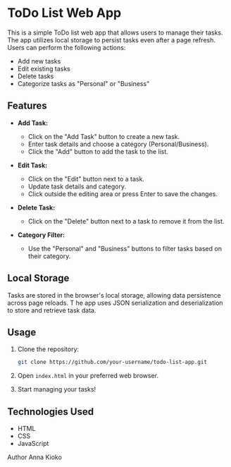 # ToDo List Web App

This is a simple ToDo list web app that allows users to manage their tasks. The app utilizes local storage to persist tasks even after a page refresh. 
Users can perform the following actions:

- Add new tasks
- Edit existing tasks
- Delete tasks
- Categorize tasks as "Personal" or "Business"

## Features

- **Add Task:**
  - Click on the "Add Task" button to create a new task.
  - Enter task details and choose a category (Personal/Business).
  - Click the "Add" button to add the task to the list.

- **Edit Task:**
  - Click on the "Edit" button next to a task.
  - Update task details and category.
  - Click outside the editing area or press Enter to save the changes.

- **Delete Task:**
  - Click on the "Delete" button next to a task to remove it from the list.

- **Category Filter:**
  - Use the "Personal" and "Business" buttons to filter tasks based on their category.

## Local Storage

Tasks are stored in the browser's local storage, allowing data persistence across page reloads. T
he app uses JSON serialization and deserialization to store and retrieve task data.

## Usage

1. Clone the repository:

    ```bash
    git clone https://github.com/your-username/todo-list-app.git
    ```

2. Open `index.html` in your preferred web browser.

3. Start managing your tasks!

## Technologies Used

- HTML
- CSS
- JavaScript

Author Anna Kioko
